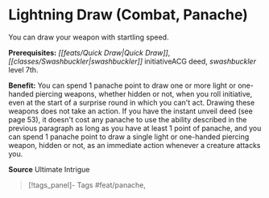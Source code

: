 ﻿---
cssclass: [feats]

---
# Lightning Draw (Combat, Panache)

You can draw your weapon with startling speed.

**Prerequisites:** _[[feats/Quick Draw|Quick Draw]]_, _[[classes/Swashbuckler|swashbuckler]]_ initiativeACG deed, _swashbuckler_ level 7th.

**Benefit:** You can spend 1 panache point to draw one or more light or one-handed piercing weapons, whether hidden or not, when you roll initiative, even at the start of a surprise round in which you can't act. Drawing these weapons does not take an action. If you have the instant unveil deed (see page 53), it doesn't cost any panache to use the ability described in the previous paragraph as long as you have at least 1 point of panache, and you can spend 1 panache point to draw a single light or one-handed piercing weapon, hidden or not, as an immediate action whenever a creature attacks you.

**Source** Ultimate Intrigue
>[!tags_panel]- Tags
> #feat/panache, 